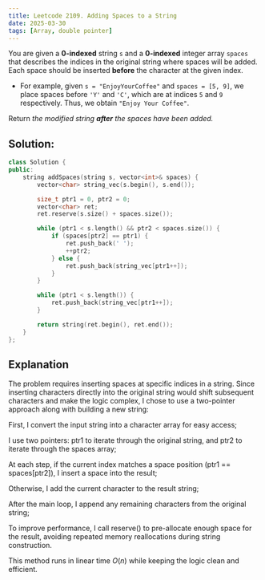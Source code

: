 ```yaml
---
title: Leetcode 2109. Adding Spaces to a String
date: 2025-03-30
tags: [Array, double pointer]
---
```


You are given a **0-indexed** string `s` and a **0-indexed** integer array `spaces` that describes the indices in the original string where spaces will be added. Each space should be inserted **before** the character at the given index.

* For example, given `s = "EnjoyYourCoffee"` and `spaces = [5, 9]`, we place spaces before `'Y'` and `'C'`, which are at indices `5` and `9` respectively. Thus, we obtain `"Enjoy Your Coffee"`.

Return *the modified string **after** the spaces have been added.*

## Solution:
```C++
class Solution {
public:
    string addSpaces(string s, vector<int>& spaces) {
        vector<char> string_vec(s.begin(), s.end());

        size_t ptr1 = 0, ptr2 = 0;
        vector<char> ret;
        ret.reserve(s.size() + spaces.size());

        while (ptr1 < s.length() && ptr2 < spaces.size()) {
            if (spaces[ptr2] == ptr1) {
                ret.push_back(' ');
                ++ptr2;
            } else {
                ret.push_back(string_vec[ptr1++]);
            }
        }

        while (ptr1 < s.length()) {
            ret.push_back(string_vec[ptr1++]);
        }

        return string(ret.begin(), ret.end());
    }
};

```

## Explanation 
The problem requires inserting spaces at specific indices in a string. Since inserting characters directly into the original string would shift subsequent characters and make the logic complex, I chose to use a two-pointer approach along with building a new string:

First, I convert the input string into a character array for easy access;

I use two pointers: ptr1 to iterate through the original string, and ptr2 to iterate through the spaces array;

At each step, if the current index matches a space position (ptr1 == spaces[ptr2]), I insert a space into the result;

Otherwise, I add the current character to the result string;

After the main loop, I append any remaining characters from the original string;

To improve performance, I call reserve() to pre-allocate enough space for the result, avoiding repeated memory reallocations during string construction.

This method runs in linear time $O(n)$ while keeping the logic clean and efficient.